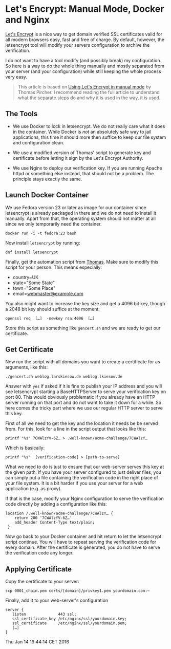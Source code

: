 Let's Encrypt: Manual Mode, Docker and Nginx
============================================

[Let's Encrypt](https://letsencrypt.org/) is a nice way to get domain verified
SSL certificates valid for all modern browsers easy, fast and free of charge.
By default, however, the letsencrypt tool will modify your servers
configuration to archive the verification.

I do not want to have a tool modify (and possibly break) my configuration. So
here is a way to do the whole thing manually and mostly separated from your
server (and your configuration) while still keeping the whole process very easy.

> This article is based on [Using Let's Encrypt in manual
> mode](https://tty1.net/blog/2015/using-letsencrypt-in-manual-mode_en.html) by
> Thomas Pircher.  I recommend reading the full article to understand what the
> separate steps do and why it is used in the way, it is used.

The Tools
---------

- We use Docker to lock in letsencrypt. We do not really care what it does in
  the container. While Docker is *not* an absolutely safe way to jail
  applications, this time it should more then suffice to keep our file system
  and configuration clean.

- We use a modified version of Thomas' script to generate key and certificate
  before letting it sign by the Let's Encrypt Authority.

- We use Nginx to deploy our verification key. If you are running Apache httpd
  or something else instead, that should not be a problem. The principle stays
  exactly the same.


Launch Docker Container
-----------------------

We use Fedora version 23 or later as image for our container since letsencrypt
is already packaged in there and we do not need to install it manually. Apart
from that, the operating system should not matter at all since we only
temporarily need the container.

    docker run -i -t fedora:23 bash

Now install `letsencrypt` by running:

    dnf install letsencrypt

Finally, get the automation script from
[Thomas](https://tty1.net/blog/2015/using-letsencrypt-in-manual-mode_en.html#certificate-script).
Make sure to modify this script for your person. This means especially:

- country=UK
- state="Some State"
- town="Some Place"
- email=webmaster@example.com

You also might want to increase the key size and get a 4096 bit key, though a
2048 bit key should suffice at the moment:

    openssl req  […]  -newkey rsa:4096  […]

Store this script as something like `gencert.sh` and we are ready to get our
certificate.


Get Certificate
---------------

Now run the script with all domains you want to create a certificate for as
arguments, like this:

    ./gencert.sh weblog.larskiesow.de weblog.lkiesow.de

Answer with `yes` if asked if it is fine to publish your IP address and you
will see letsencrypt starting a BaseHTTPServer to serve your verification key
on port 80. This would obviously problematic if you already have an HTTP server
running on that port and do not want to take it down for a while. So here comes
the tricky part where we use our regular HTTP server to serve this key.

First of all we need to get the key and the location it needs be be served
from. For this, look for a line in the script output that looks like this:

    printf "%s" 7CWAlzYV-6Z… > .well-known/acme-challenge/7CWAlzY…

Which is basically:

    printf "%s"  [verification-code] > [path-to-serve]

What we need to do is just to ensure that our web-server serves this key at the
given path. If you have your server configured to just deliver files, you can
simply put a file containing the verification code in the right place of your
file system. It is a bit harder if you use your server for a web application
(e.g. as proxy).

If that is the case, modify your Nginx configuration to serve the verification
code directly by adding a configuration like this:

    location /.well-known/acme-challenge/7CWAlzY… {
	 	return 200 '7CWAlzYV-6Z…'
		add_header Content-Type text/plain;
	 }

Now go back to your Docker container and hit return to let the letsencrypt
script continue. You will have to repeat serving the verification code for
every domain. After the certificate is generated, you do not have to serve the
verification code any longer.


Applying Certificate
--------------------

Copy the certificate to your server:

    scp 0001_chain.pem certs/[domain]/privkey1.pem yourdomain.com:~

Finally, add it to your web-server's configuration

    server {
       listen              443 ssl;
       ssl_certificate_key /etc/nginx/ssl/yourdomain.key;
       ssl_certificate     /etc/nginx/ssl/yourdomain.pem;
       […]
    }


<time>Thu Jan 14  19:44:14 CET 2016</time>
